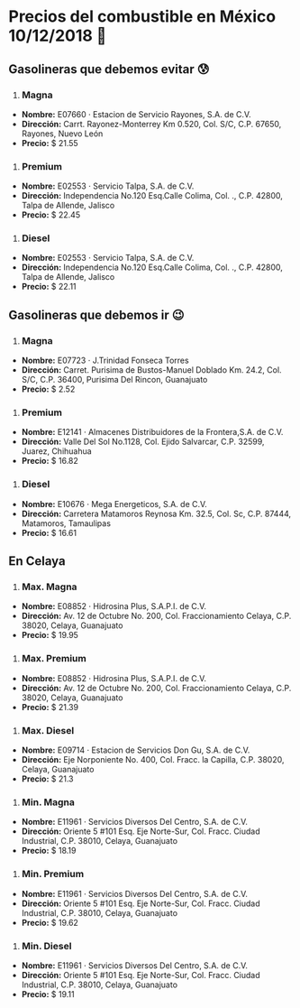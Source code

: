 # Precios del combustible en México 10/12/2018 :car:

## Gasolineras que debemos evitar :cold_sweat:
1. ### Magna
  * **Nombre:** E07660 · Estacion de Servicio Rayones, S.A. de C.V.
  * **Dirección:** Carrt. Rayonez-Monterrey Km 0.520, Col. S/C, C.P. 67650, Rayones, Nuevo León
  * **Precio:** $ 21.55

1. ### Premium
  * **Nombre:** E02553 · Servicio Talpa, S.A. de C.V.
  * **Dirección:** Independencia No.120 Esq.Calle Colima, Col. ., C.P. 42800, Talpa de Allende, Jalisco
  * **Precio:** $ 22.45

1. ### Diesel
  * **Nombre:** E02553 · Servicio Talpa, S.A. de C.V.
  * **Dirección:** Independencia No.120 Esq.Calle Colima, Col. ., C.P. 42800, Talpa de Allende, Jalisco
  * **Precio:** $ 22.11


## Gasolineras que debemos ir :wink:
1. ### Magna
  * **Nombre:** E07723 · J.Trinidad Fonseca Torres
  * **Dirección:** Carret. Purisima de Bustos-Manuel Doblado Km. 24.2, Col. S/C, C.P. 36400, Purisima Del Rincon, Guanajuato
  * **Precio:** $ 2.52

1. ### Premium
  * **Nombre:** E12141 · Almacenes Distribuidores de la Frontera,S.A. de C.V.
  * **Dirección:** Valle Del Sol No.1128, Col. Ejido Salvarcar, C.P. 32599, Juarez, Chihuahua
  * **Precio:** $ 16.82

1. ### Diesel
  * **Nombre:** E10676 · Mega Energeticos, S.A. de C.V.
  * **Dirección:** Carretera Matamoros Reynosa Km. 32.5, Col. Sc, C.P. 87444, Matamoros, Tamaulipas
  * **Precio:** $ 16.61


## En Celaya
1. ### Max. Magna
  * **Nombre:** E08852 · Hidrosina Plus, S.A.P.I. de C.V.
  * **Dirección:** Av. 12 de Octubre No. 200, Col. Fraccionamiento Celaya, C.P. 38020, Celaya, Guanajuato
  * **Precio:** $ 19.95

1. ### Max. Premium
  * **Nombre:** E08852 · Hidrosina Plus, S.A.P.I. de C.V.
  * **Dirección:** Av. 12 de Octubre No. 200, Col. Fraccionamiento Celaya, C.P. 38020, Celaya, Guanajuato
  * **Precio:** $ 21.39

1. ### Max. Diesel
  * **Nombre:** E09714 · Estacion de Servicios Don Gu, S.A. de C.V.
  * **Dirección:** Eje Norponiente No. 400, Col. Fracc. la Capilla, C.P. 38020, Celaya, Guanajuato
  * **Precio:** $ 21.3

1. ### Min. Magna
  * **Nombre:** E11961 · Servicios Diversos Del Centro, S.A. de C.V.
  * **Dirección:** Oriente 5 #101 Esq. Eje Norte-Sur, Col. Fracc. Ciudad Industrial, C.P. 38010, Celaya, Guanajuato
  * **Precio:** $ 18.19

1. ### Min. Premium
  * **Nombre:** E11961 · Servicios Diversos Del Centro, S.A. de C.V.
  * **Dirección:** Oriente 5 #101 Esq. Eje Norte-Sur, Col. Fracc. Ciudad Industrial, C.P. 38010, Celaya, Guanajuato
  * **Precio:** $ 19.62

1. ### Min. Diesel
  * **Nombre:** E11961 · Servicios Diversos Del Centro, S.A. de C.V.
  * **Dirección:** Oriente 5 #101 Esq. Eje Norte-Sur, Col. Fracc. Ciudad Industrial, C.P. 38010, Celaya, Guanajuato
  * **Precio:** $ 19.11